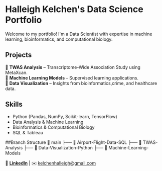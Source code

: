 # Halleigh Kelchen's Data Science Portfolio

Welcome to my portfolio! I'm a Data Scientist with expertise in machine learning, bioinformatics, and computational biology. 

## Projects
📌 **TWAS Analysis** – Transcriptome-Wide Association Study using MetaXcan.  
📌 **Machine Learning Models** – Supervised learning applications.  
📌 **Data Visualization** – Insights from bioinformatics,crime, and healthcare data.  

## Skills
- Python (Pandas, NumPy, Scikit-learn, TensorFlow)
- Data Analysis & Machine Learning
- Bioinformatics & Computational Biology
- SQL & Tableau

##Branch Structure
📂 main
├── 📂 Airport-Flight-Data-SQL
├── 📂 TWAS-Analysis
├── 📂 Data-Visualization-Python
├── 📂 Machine-Learning-Models

🔗 **[LinkedIn](https://linkedin.com/in/halleigh-kelchen)** | ✉️ kelchenhalleigh@gmail.com
